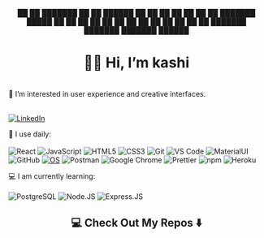 <div align="center">
██   ██     ███████     ██          ██           ██████      
██   ██     ██          ██          ██          ██    ██     
███████     █████       ██          ██          ██    ██     
██   ██     ██          ██          ██          ██    ██     
██   ██     ███████     ███████     ███████      ██████      
</div>                                                       

<h1 align="center">👋🏽 Hi, I’m kashi </h1>
<br>
👀 I’m interested in user experience and creative interfaces.
<br>
<br>

[![LinkedIn](https://img.shields.io/badge/LinkedIn-kashitamang-informational?style=flat-square&logo=linkedin&logoColor=white)](www.linkedin.com/in/kashitamang)

🚀 I use daily:
<br>
<br>
  ![React](https://img.shields.io/badge/-React-3b2e5a?style=plastic&logo=react)
  ![JavaScript](https://img.shields.io/badge/-JavaScript-black?style=plastic&logo=javascript)
  ![HTML5](https://img.shields.io/badge/-HTML5-E34F26?style=plastic&logo=html5&logoColor=white)
  ![CSS3](https://img.shields.io/badge/-CSS3-1572B6?style=plastic&logo=css3)
  ![Git](https://img.shields.io/badge/-Git-black?style=plastic&logo=git)
  ![VS Code](https://img.shields.io/badge/-VS%20Code-007ACC?style=plastic&logo=visual-studio-code)
  ![MaterialUI](https://img.shields.io/badge/-MatrialUI-0081CB?style=plastic&logo=material-UI)
  ![GitHub](https://img.shields.io/badge/-GitHub-181717?style=plastic&logo=github)
  [![OS](https://img.shields.io/badge/OS-macOS-informational?style=flat-square&logo=apple&logoColor=white)](https://en.wikipedia.org/wiki/MacOS)
  ![Postman](https://img.shields.io/badge/Postman-black?style=flat-square&logo=postman)
  ![Google Chrome](https://img.shields.io/badge/Chrome-black?style=flat-square&logo=google-chrome)
  <img alt="Prettier" src="https://img.shields.io/badge/-Prettier-F7B93E?style=flat-square&logo=prettier&logoColor=white" />
  <img alt="npm" src="https://img.shields.io/badge/-NPM-CB3837?style=flat-square&logo=npm&logoColor=white" />
  <img alt="Heroku" src="https://img.shields.io/badge/-Heroku-430098?style=flat-square&logo=heroku&logoColor=white" />
  
💻 I am currently learning:
<br>
<br>
  ![PostgreSQL](https://img.shields.io/badge/-PostgreSQL-336791?style=plastic&logo=postgresql)
  ![Node.JS](https://img.shields.io/badge/-Node.JS-black?style=plastic&logo=Node.js) 
  ![Express.JS](https://img.shields.io/badge/-Express.JS-c7b198?style=plastic&logo=Express.JS) 
  
<h2  align="center">💻 Check Out My Repos ⬇️ </h2>


<!---
kashitamang/kashitamang is a ✨ special ✨ repository because its `README.md` (this file) appears on your GitHub profile.
You can click the Preview link to take a look at your changes.
--->
